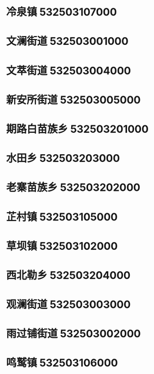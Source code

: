# 冷泉镇 532503107000
# 文澜街道 532503001000
# 文萃街道 532503004000
# 新安所街道 532503005000
# 期路白苗族乡 532503201000
# 水田乡 532503203000
# 老寨苗族乡 532503202000
# 芷村镇 532503105000
# 草坝镇 532503102000
# 西北勒乡 532503204000
# 观澜街道 532503003000
# 雨过铺街道 532503002000
# 鸣鹫镇 532503106000

